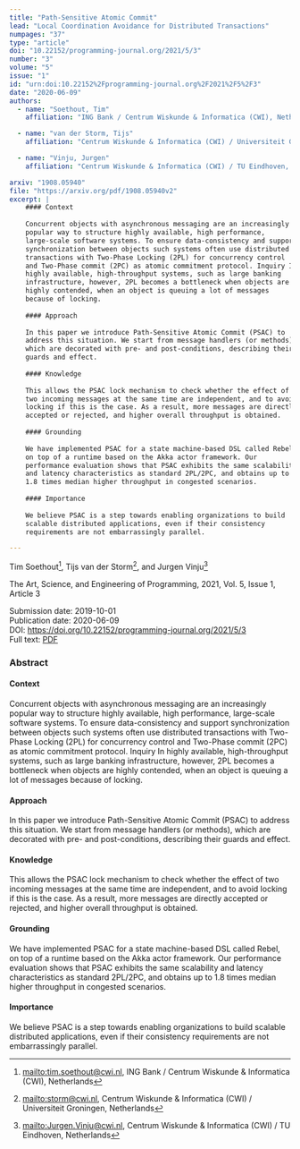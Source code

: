 ```yaml
---
title: "Path-Sensitive Atomic Commit"
lead: "Local Coordination Avoidance for Distributed Transactions"
numpages: "37"
type: "article"
doi: "10.22152/programming-journal.org/2021/5/3"
number: "3"
volume: "5"
issue: "1"
id: "urn:doi:10.22152%2Fprogramming-journal.org%2F2021%2F5%2F3"
date: "2020-06-09"
authors: 
  - name: "Soethout, Tim"
    affiliation: "ING Bank / Centrum Wiskunde & Informatica (CWI), Netherlands"

  - name: "van der Storm, Tijs"
    affiliation: "Centrum Wiskunde & Informatica (CWI) / Universiteit Groningen, Netherlands"

  - name: "Vinju, Jurgen"
    affiliation: "Centrum Wiskunde & Informatica (CWI) / TU Eindhoven, Netherlands"

arxiv: "1908.05940"
file: "https://arxiv.org/pdf/1908.05940v2"
excerpt: |
    #### Context
    
    Concurrent objects with asynchronous messaging are an increasingly
    popular way to structure highly available, high performance,
    large-scale software systems. To ensure data-consistency and support
    synchronization between objects such systems often use distributed
    transactions with Two-Phase Locking (2PL) for concurrency control
    and Two-Phase commit (2PC) as atomic commitment protocol. Inquiry In
    highly available, high-throughput systems, such as large banking
    infrastructure, however, 2PL becomes a bottleneck when objects are
    highly contended, when an object is queuing a lot of messages
    because of locking.
    
    #### Approach
    
    In this paper we introduce Path-Sensitive Atomic Commit (PSAC) to
    address this situation. We start from message handlers (or methods),
    which are decorated with pre- and post-conditions, describing their
    guards and effect.
    
    #### Knowledge
    
    This allows the PSAC lock mechanism to check whether the effect of
    two incoming messages at the same time are independent, and to avoid
    locking if this is the case. As a result, more messages are directly
    accepted or rejected, and higher overall throughput is obtained.
    
    #### Grounding
    
    We have implemented PSAC for a state machine-based DSL called Rebel,
    on top of a runtime based on the Akka actor framework. Our
    performance evaluation shows that PSAC exhibits the same scalability
    and latency characteristics as standard 2PL/2PC, and obtains up to
    1.8 times median higher throughput in congested scenarios.
    
    #### Importance
    
    We believe PSAC is a step towards enabling organizations to build
    scalable distributed applications, even if their consistency
    requirements are not embarrassingly parallel.

---
```

Tim Soethout[^1], Tijs van der Storm[^2], and Jurgen Vinju[^3]

The Art, Science, and Engineering of Programming, 2021, Vol. 5, Issue 1, Article 3

Submission date: 2019-10-01  
Publication date: 2020-06-09  
DOI: <https://doi.org/10.22152/programming-journal.org/2021/5/3>  
Full text: [PDF](https://arxiv.org/pdf/1908.05940v2)  


### Abstract

#### Context

Concurrent objects with asynchronous messaging are an increasingly
popular way to structure highly available, high performance,
large-scale software systems. To ensure data-consistency and support
synchronization between objects such systems often use distributed
transactions with Two-Phase Locking (2PL) for concurrency control
and Two-Phase commit (2PC) as atomic commitment protocol. Inquiry In
highly available, high-throughput systems, such as large banking
infrastructure, however, 2PL becomes a bottleneck when objects are
highly contended, when an object is queuing a lot of messages
because of locking.

#### Approach

In this paper we introduce Path-Sensitive Atomic Commit (PSAC) to
address this situation. We start from message handlers (or methods),
which are decorated with pre- and post-conditions, describing their
guards and effect.

#### Knowledge

This allows the PSAC lock mechanism to check whether the effect of
two incoming messages at the same time are independent, and to avoid
locking if this is the case. As a result, more messages are directly
accepted or rejected, and higher overall throughput is obtained.

#### Grounding

We have implemented PSAC for a state machine-based DSL called Rebel,
on top of a runtime based on the Akka actor framework. Our
performance evaluation shows that PSAC exhibits the same scalability
and latency characteristics as standard 2PL/2PC, and obtains up to
1.8 times median higher throughput in congested scenarios.

#### Importance

We believe PSAC is a step towards enabling organizations to build
scalable distributed applications, even if their consistency
requirements are not embarrassingly parallel.



[^1]: <mailto:tim.soethout@cwi.nl>, ING Bank / Centrum Wiskunde & Informatica (CWI), Netherlands
[^2]: <mailto:storm@cwi.nl>, Centrum Wiskunde & Informatica (CWI) / Universiteit Groningen, Netherlands
[^3]: <mailto:Jurgen.Vinju@cwi.nl>, Centrum Wiskunde & Informatica (CWI) / TU Eindhoven, Netherlands
